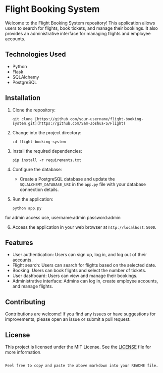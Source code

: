 

# Flight Booking System

Welcome to the Flight Booking System repository! This application allows users to search for flights, book tickets, and manage their bookings. It also provides an administrative interface for managing flights and employee accounts.

## Technologies Used

- Python
- Flask
- SQLAlchemy
- PostgreSQL

## Installation

1. Clone the repository:

   ```shell
   git clone [https://github.com/your-username/flight-booking-system.git](https://github.com/Sam-Joshua-S/Flight)
   ```

2. Change into the project directory:

   ```shell
   cd flight-booking-system
   ```

3. Install the required dependencies:

   ```shell
   pip install -r requirements.txt
   ```

4. Configure the database:

   - Create a PostgreSQL database and update the `SQLALCHEMY_DATABASE_URI` in the `app.py` file with your database connection details.

5. Run the application:

   ```shell
   python app.py
   ```
for admin access use,
    username:admin
    password:admin
  

6. Access the application in your web browser at `http://localhost:5000`.

## Features

- User authentication: Users can sign up, log in, and log out of their accounts.
- Flight search: Users can search for flights based on the selected date.
- Booking: Users can book flights and select the number of tickets.
- User dashboard: Users can view and manage their bookings.
- Administrative interface: Admins can log in, create employee accounts, and manage flights.


## Contributing

Contributions are welcome! If you find any issues or have suggestions for improvements, please open an issue or submit a pull request.

## License

This project is licensed under the MIT License. See the [LICENSE](LICENSE) file for more information.
```

Feel free to copy and paste the above markdown into your README file.

